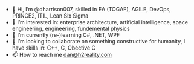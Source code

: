 - 👋 Hi, I’m @dharrison007, skilled in EA (TOGAF), AGILE, DevOps, PRINCE2, ITIL, Lean Six Sigma  
- 👀 I’m interested in: enterprise architecture, artificial intelligence, space engineering, engineering, fundemental physics 
- 🌱 I’m currently (re-)learning C#, .NET, WPF
- 💞️ I’m looking to collaborate on something constructive for humanity, I have skills in: C++, C, Obective C 
- 📫 How to reach me dan@h2reality.com


